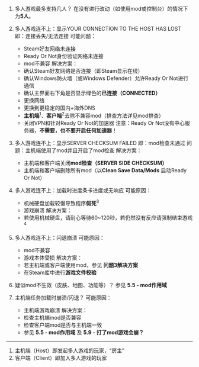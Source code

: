 1. 多人游戏最多支持几人？
	在没有进行改动（如使用mod或控制台）的情况下为**5人**。

2. 多人游戏连不上：显示YOUR CONNECTION TO THE HOST HAS LOST
	即：连接丢失/无法连接
	可能问题：
	* Steam好友网络未连接
	* Ready Or Not身份验证网络未连接
	* mod不兼容
	解决方案：
	* 确认Steam好友网络是否连接（即Steam显示在线）
	* 确认Windows防火墙（或Windows Defender）允许Ready Or Not进行通信
	* 确认主界面右下角是否显示绿色的**已连接（CONNECTED）**
	* 更换网络
	* 更换到更稳定的国内+海外DNS
	* **主机端**<sup>1</sup>、**客户端**<sup>2</sup>去除不兼容mod（排查方法详见mod排查）
	* 关闭VPN和针对Ready Or Not的加速器
	注意：Ready Or Not没有中心服务器，**不需要，也不要开启任何加速器**！

3. 多人游戏连不上：显示SERVER CHECKSUM FAILED
	即：mod检查未通过
	问题：主机端使用了mod并且开启了mod检查
	解决方案：
	* 主机端和客户端关闭**mod检查（SERVER SIDE CHECKSUM）**
	* 主机端和客户端删除所有mod（以**Clean Save Data/Mods** 启动Ready Or Not）

4. 多人游戏连不上：加载时进度条卡进度或无响应
	可能原因：
	* 机械硬盘加载较慢导致程序**假死**<sup>3</sup>
	* 游戏崩溃
	解决方案：
	* 若使用机械硬盘，请耐心等待60~120秒，若仍然没有反应请强制结束游戏<sup>4</sup>

5. 多人游戏连不上：闪退崩溃
	可能原因：
	* mod不兼容
	* 游戏本体受损
	解决方案：
	* 若主机端或客户端使用mod，参见 **问题3解决方案**
	* 在Steam库中进行**游戏文件校验**

6. 疑似mod不生效（皮肤、地图、功能等）？
	参见 **5.5 - mod作用域**

7. 主机端任务加载时崩溃/闪退？
	可能原因：
	* 主机端游戏崩溃
	解决方案：
	* 检查主机端mod是否兼容
	* 检查客户端mod是否与主机端一致
	* 参见 **5.5 - mod作用域** 及 **5.9 - 打了mod游戏会崩？**

---
1. 主机端（Host）即发起多人游戏的玩家，“房主”
2. 客户端（Client）即加入多人游戏的玩家
